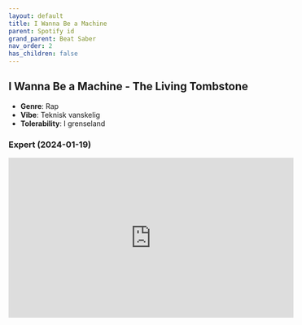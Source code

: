 ```yaml
---
layout: default
title: I Wanna Be a Machine
parent: Spotify id
grand_parent: Beat Saber
nav_order: 2
has_children: false
---
```


## I Wanna Be a Machine - The Living Tombstone
- **Genre**: Rap
- **Vibe**: Teknisk vanskelig
- **Tolerability**: I grenseland


### Expert (2024-01-19)

<iframe width="560" height="315" src="https://www.youtube.com/embed/ty0ciLcsub0?si=kK4lrMARYXlzzrIM" title="YouTube video player" frameborder="0" allow="accelerometer; autoplay; clipboard-write; encrypted-media; gyroscope; picture-in-picture; web-share" allowfullscreen></iframe>

